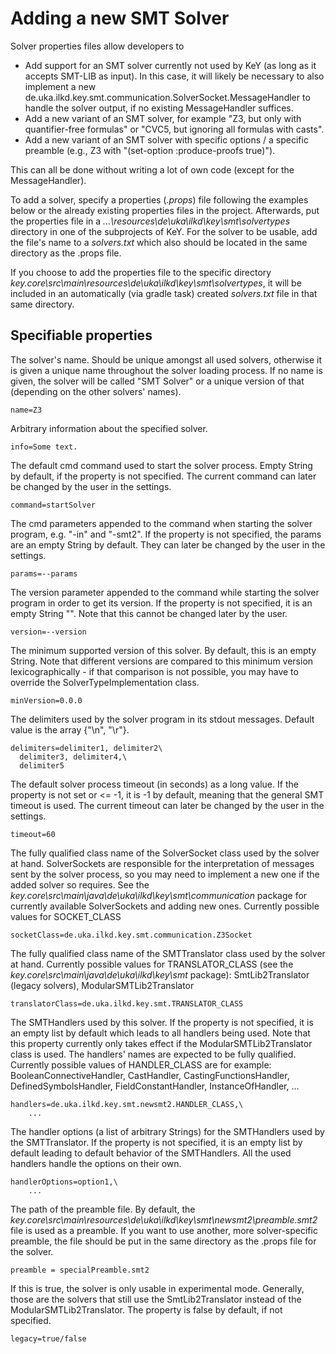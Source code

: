 # Adding a new SMT Solver

Solver properties files allow developers to

- Add support for an SMT solver currently not used by KeY (as long as it accepts SMT-LIB as input). In this case, it will likely be necessary to also implement a new de.uka.ilkd.key.smt.communication.SolverSocket.MessageHandler to handle the solver output, if no existing MessageHandler suffices.
- Add a new variant of an SMT solver, for example "Z3, but only with quantifier-free formulas" or "CVC5, but ignoring all formulas with casts".
- Add a new variant of an SMT solver with specific options / a specific preamble (e.g., Z3 with "(set-option :produce-proofs true)").

This can all be done without writing a lot of own code (except for the MessageHandler).


To add a solver, specify a properties (*.props*) file following the examples below or the already existing properties files in the project.
Afterwards, put the properties file in a *...\resources\de\uka\ilkd\key\smt\solvertypes* directory in one of the subprojects of KeY. For the solver to be usable, add the file's name to a *solvers.txt* which also should be located in the same directory as the .props file.

If you choose to add the properties file to the specific directory *key.core\src\main\resources\de\uka\ilkd\key\smt\solvertypes*, it will be included in an automatically (via gradle task) created *solvers.txt* file in that same directory.

## Specifiable properties

The solver's name. 
Should be unique amongst all used solvers, otherwise it is given a unique name throughout the solver loading process.
If no name is given, the solver will be called "SMT Solver" or a unique version of that (depending on the other solvers' names).
```properties
name=Z3
```

Arbitrary information about the specified solver.
```properties
info=Some text.
```

The default cmd command used to start the solver process. Empty String by default, if the property is not specified.
The current command can later be changed by the user in the settings.
```properties
command=startSolver
```

The cmd parameters appended to the command when starting the solver program, e.g. "-in" and "-smt2".
If the property is not specified, the params are an empty String by default. They can later be changed by the user in the settings.
```properties
params=--params
```

The version parameter appended to the command while starting the solver program in order to get its version.
If the property is not specified, it is an empty String "". Note that this cannot be changed later by the user.
```properties
version=--version
```

The minimum supported version of this solver. By default, this is an empty String. 
Note that different versions are compared to this minimum version lexicographically - if that comparison is not possible, you may have to override the SolverTypeImplementation class.
```properties
minVersion=0.0.0
```

The delimiters used by the solver program in its stdout messages. Default value is the array {"\n", "\r"}.
```properties
delimiters=delimiter1, delimiter2\
  delimiter3, delimiter4,\
  delimiter5
```

The default solver process timeout (in seconds) as a long value. 
If the property is not set or <= -1, it is -1 by default, meaning that the general SMT timeout is used.
The current timeout can later be changed by the user in the settings.
```properties
timeout=60
```

The fully qualified class name of the SolverSocket class used by the solver at hand.
SolverSockets are responsible for the interpretation of messages sent by the solver process, so you may need to implement a new one if the added solver so requires.
See the *key.core\src\main\java\\de\uka\ilkd\key\smt\communication* package for currently available SolverSockets and adding new ones.
Currently possible values for SOCKET_CLASS
```properties
socketClass=de.uka.ilkd.key.smt.communication.Z3Socket
```

The fully qualified class name of the SMTTranslator class used by the solver at hand.
Currently possible values for TRANSLATOR_CLASS (see the *key.core\src\main\java\\de\uka\ilkd\key\smt* package):
SmtLib2Translator (legacy solvers), ModularSMTLib2Translator
```properties
translatorClass=de.uka.ilkd.key.smt.TRANSLATOR_CLASS
```

The SMTHandlers used by this solver. 
If the property is not specified, it is an empty list by default which leads to all handlers being used.
Note that this property currently only takes effect if the ModularSMTLib2Translator class is used.
The handlers' names are expected to be fully qualified. Currently possible values of HANDLER_CLASS are for example: 
BooleanConnectiveHandler, CastHandler, CastingFunctionsHandler, DefinedSymbolsHandler, FieldConstantHandler, InstanceOfHandler, ...
```properties
handlers=de.uka.ilkd.key.smt.newsmt2.HANDLER_CLASS,\
	...
```

The handler options (a list of arbitrary Strings) for the SMTHandlers used by the SMTTranslator. 
If the property is not specified, it is an empty list by default leading to default behavior of the SMTHandlers.
All the used handlers handle the options on their own.
```properties
handlerOptions=option1,\
	...
```
 		
The path of the preamble file. By default, the *key.core\src\main\resources\de\uka\ilkd\key\smt\newsmt2\preamble.smt2* file is used as a preamble.
If you want to use another, more solver-specific preamble, the file should be put in the same directory as the .props file for the solver.
```properties
preamble = specialPreamble.smt2
```

If this is true, the solver is only usable in experimental mode. Generally, those are the solvers that still use the SmtLib2Translator instead of the ModularSMTLib2Translator. The property is false by default, if not specified.
```properties
legacy=true/false
```
